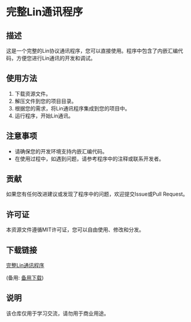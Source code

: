 # 完整Lin通讯程序

## 描述
这是一个完整的Lin协议通讯程序，您可以直接使用。程序中包含了内嵌汇编代码，方便您进行Lin通讯的开发和调试。

## 使用方法
1. 下载资源文件。
2. 解压文件到您的项目目录。
3. 根据您的需求，将Lin通讯程序集成到您的项目中。
4. 运行程序，开始Lin通讯。

## 注意事项
- 请确保您的开发环境支持内嵌汇编代码。
- 在使用过程中，如遇到问题，请参考程序中的注释或联系开发者。

## 贡献
如果您有任何改进建议或发现了程序中的问题，欢迎提交Issue或Pull Request。

## 许可证
本资源文件遵循MIT许可证，您可以自由使用、修改和分发。

## 下载链接
[完整Lin通讯程序](https://pan.quark.cn/s/9f848ed2436d) 

(备用: [备用下载](https://pan.baidu.com/s/1u_HjivyF0oXpwk0iFDi_Mg?pwd=1234))

## 说明

该仓库仅用于学习交流，请勿用于商业用途。
